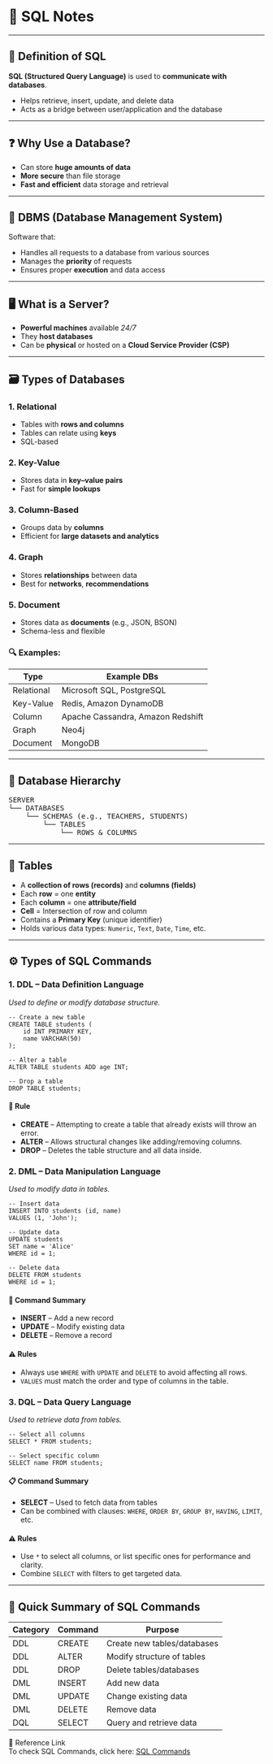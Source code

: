 <h1>📘 SQL Notes</h1>

<hr>

<h2>📘 Definition of SQL</h2>

<p><strong>SQL (Structured Query Language)</strong> is used to <strong>communicate with databases</strong>.</p>

<ul>
  <li>Helps retrieve, insert, update, and delete data</li>
  <li>Acts as a bridge between user/application and the database</li>
</ul>

<hr>

<h2>❓ Why Use a Database?</h2>

<ul>
  <li>Can store <strong>huge amounts of data</strong></li>
  <li><strong>More secure</strong> than file storage</li>
  <li><strong>Fast and efficient</strong> data storage and retrieval</li>
</ul>

<hr>

<h2>💾 DBMS (Database Management System)</h2>

<p>Software that:</p>

<ul>
  <li>Handles all requests to a database from various sources</li>
  <li>Manages the <strong>priority</strong> of requests</li>
  <li>Ensures proper <strong>execution</strong> and data access</li>
</ul>

<hr>

<h2>🖥️ What is a Server?</h2>

<ul>
  <li><strong>Powerful machines</strong> available <em>24/7</em></li>
  <li>They <strong>host databases</strong></li>
  <li>Can be <strong>physical</strong> or hosted on a <strong>Cloud Service Provider (CSP)</strong></li>
</ul>

<hr>

<h2>🗃️ Types of Databases</h2>

<h3>1. Relational</h3>
<ul><li>Tables with <strong>rows and columns</strong></li>
<li>Tables can relate using <strong>keys</strong></li>
<li>SQL-based</li></ul>

<h3>2. Key-Value</h3>
<ul><li>Stores data in <strong>key–value pairs</strong></li>
<li>Fast for <strong>simple lookups</strong></li></ul>

<h3>3. Column-Based</h3>
<ul><li>Groups data by <strong>columns</strong></li>
<li>Efficient for <strong>large datasets and analytics</strong></li></ul>

<h3>4. Graph</h3>
<ul><li>Stores <strong>relationships</strong> between data</li>
<li>Best for <strong>networks</strong>, <strong>recommendations</strong></li></ul>

<h3>5. Document</h3>
<ul><li>Stores data as <strong>documents</strong> (e.g., JSON, BSON)</li>
<li>Schema-less and flexible</li></ul>

<h3>🔍 Examples:</h3>

<table>
  <thead>
    <tr>
      <th>Type</th>
      <th>Example DBs</th>
    </tr>
  </thead>
  <tbody>
    <tr><td>Relational</td><td>Microsoft SQL, PostgreSQL</td></tr>
    <tr><td>Key-Value</td><td>Redis, Amazon DynamoDB</td></tr>
    <tr><td>Column</td><td>Apache Cassandra, Amazon Redshift</td></tr>
    <tr><td>Graph</td><td>Neo4j</td></tr>
    <tr><td>Document</td><td>MongoDB</td></tr>
  </tbody>
</table>

<hr>

<h2>🧱 Database Hierarchy</h2>

<pre>
SERVER
└── DATABASES
    └── SCHEMAS (e.g., TEACHERS, STUDENTS)
        └── TABLES
            └── ROWS & COLUMNS
</pre>

<hr>

<h2>📄 Tables</h2>

<ul>
  <li>A <strong>collection of rows (records)</strong> and <strong>columns (fields)</strong></li>
  <li>Each <strong>row</strong> = one <strong>entity</strong></li>
  <li>Each <strong>column</strong> = one <strong>attribute/field</strong></li>
  <li><strong>Cell</strong> = Intersection of row and column</li>
  <li>Contains a <strong>Primary Key</strong> (unique identifier)</li>
  <li>Holds various data types: <code>Numeric</code>, <code>Text</code>, <code>Date</code>, <code>Time</code>, etc.</li>
</ul>

<hr>

<h2>⚙️ Types of SQL Commands</h2>

<h3>1. DDL – Data Definition Language</h3>
<p><em>Used to define or modify database structure.</em></p>

<pre><code>-- Create a new table
CREATE TABLE students (
    id INT PRIMARY KEY,
    name VARCHAR(50)
);

-- Alter a table
ALTER TABLE students ADD age INT;

-- Drop a table
DROP TABLE students;
</code></pre>

<h4>🛑 Rule</h4>
<ul>
  <li><strong>CREATE</strong> – Attempting to create a table that already exists will throw an error.</li>
  <li><strong>ALTER</strong> – Allows structural changes like adding/removing columns.</li>
  <li><strong>DROP</strong> – Deletes the table structure and all data inside.</li>
</ul>

<h3>2. DML – Data Manipulation Language</h3>
<p><em>Used to modify data in tables.</em></p>

<pre><code>-- Insert data
INSERT INTO students (id, name)
VALUES (1, 'John');

-- Update data
UPDATE students
SET name = 'Alice'
WHERE id = 1;

-- Delete data
DELETE FROM students
WHERE id = 1;
</code></pre>

<h4>🔧 Command Summary</h4>
<ul>
  <li><strong>INSERT</strong> – Add a new record</li>
  <li><strong>UPDATE</strong> – Modify existing data</li>
  <li><strong>DELETE</strong> – Remove a record</li>
</ul>

<h4>⚠️ Rules</h4>
<ul>
  <li>Always use <code>WHERE</code> with <code>UPDATE</code> and <code>DELETE</code> to avoid affecting all rows.</li>
  <li><code>VALUES</code> must match the order and type of columns in the table.</li>
</ul>

<h3>3. DQL – Data Query Language</h3>
<p><em>Used to retrieve data from tables.</em></p>

<pre><code>-- Select all columns
SELECT * FROM students;

-- Select specific column
SELECT name FROM students;
</code></pre>

<h4>📋 Command Summary</h4>
<ul>
  <li><strong>SELECT</strong> – Used to fetch data from tables</li>
  <li>Can be combined with clauses: <code>WHERE</code>, <code>ORDER BY</code>, <code>GROUP BY</code>, <code>HAVING</code>, <code>LIMIT</code>, etc.</li>
</ul>

<h4>⚠️ Rules</h4>
<ul>
  <li>Use <code>*</code> to select all columns, or list specific ones for performance and clarity.</li>
  <li>Combine <code>SELECT</code> with filters to get targeted data.</li>
</ul>

<hr>

<h2>📌 Quick Summary of SQL Commands</h2>

<table>
  <thead>
    <tr>
      <th>Category</th>
      <th>Command</th>
      <th>Purpose</th>
    </tr>
  </thead>
  <tbody>
    <tr><td>DDL</td><td>CREATE</td><td>Create new tables/databases</td></tr>
    <tr><td>DDL</td><td>ALTER</td><td>Modify structure of tables</td></tr>
    <tr><td>DDL</td><td>DROP</td><td>Delete tables/databases</td></tr>
    <tr><td>DML</td><td>INSERT</td><td>Add new data</td></tr>
    <tr><td>DML</td><td>UPDATE</td><td>Change existing data</td></tr>
    <tr><td>DML</td><td>DELETE</td><td>Remove data</td></tr>
    <tr><td>DQL</td><td>SELECT</td><td>Query and retrieve data</td></tr>
  </tbody>
</table>

<p>📎 Reference Link<br>
To check SQL Commands, click here: <a href="SQL Commands">SQL Commands</a></p>
